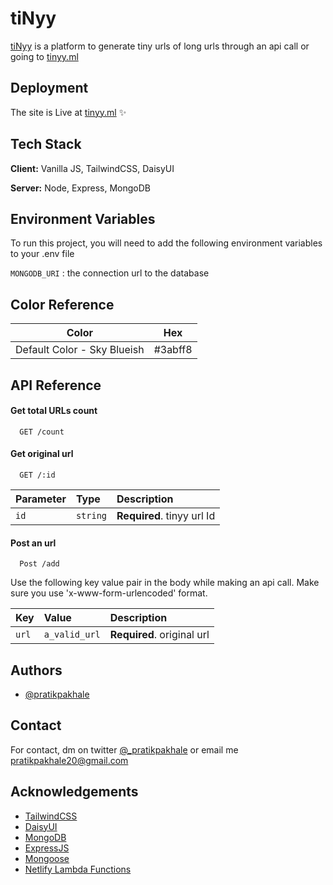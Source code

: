 # tiNyy

[tiNyy](https://tinyy.netlify.app/) is a platform to generate tiny urls of long urls through an api call
or going to [tinyy.ml](https://tinyy.netlify.app/)

## Deployment

The site is Live at [tinyy.ml](https://tinyy.netlify.app/) ✨

## Tech Stack

**Client:** Vanilla JS, TailwindCSS, DaisyUI

**Server:** Node, Express, MongoDB

## Environment Variables

To run this project, you will need to add the following environment variables to your .env file

`MONGODB_URI` : the connection url to the database

## Color Reference

| Color                       | Hex     |
| --------------------------- | ------- |
| Default Color - Sky Blueish | #3abff8 |

## API Reference

#### Get total URLs count

```
  GET /count
```

#### Get original url

```
  GET /:id
```

| Parameter | Type     | Description                |
| :-------- | :------- | :------------------------- |
| `id`      | `string` | **Required**. tinyy url Id |

#### Post an url

```
  Post /add
```

Use the following key value pair in the body while making an api call.
Make sure you use 'x-www-form-urlencoded' format.

| Key   | Value         | Description                |
| :---- | :------------ | :------------------------- |
| `url` | `a_valid_url` | **Required**. original url |

## Authors

- [@pratikpakhale](https://www.github.com/pratikpakhale)

## Contact

For contact, dm on twitter [@\_pratikpakhale](https://twitter.com/_pratikpakhale) or email me pratikpakhale20@gmail.com

## Acknowledgements

- [TailwindCSS](https://tailwindcss.com/)
- [DaisyUI](https://daisyui.com/)
- [MongoDB](https://www.mongodb.com/)
- [ExpressJS](https://expressjs.com/)
- [Mongoose](https://mongoosejs.com/docs/api.html)
- [Netlify Lambda Functions](https://www.netlify.com/products/functions/)
